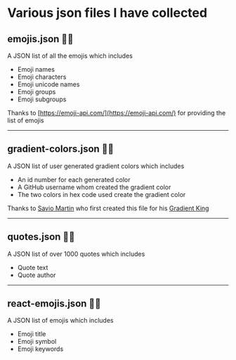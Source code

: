 # Various json files I have collected


## emojis.json 👨‍🎤

A JSON list of all the emojis which includes

- Emoji names
- Emoji characters
- Emoji unicode names
- Emoji groups
- Emoji subgroups

Thanks to [https://emoji-api.com/](https://emoji-api.com/) for providing the list of emojis

------

## gradient-colors.json 👨‍🎤

A JSON list of user generated gradient colors which includes

- An id number for each generated color
- A GitHub username whom created the gradient color
- The two colors in hex code used create the gradient color

Thanks to [Savio Martin](https://github.com/saviomartin) who first created this file for his [Gradient King](https://gradient-king.netlify.app)

---

## quotes.json 👨‍🎤

A JSON list of over 1000 quotes which includes

- Quote text
- Quote author

---

## react-emojis.json 👨‍🎤

A JSON list of emojis which includes

- Emoji title
- Emoji symbol
- Emoji keywords


